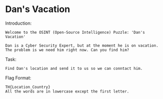 # Dan's Vacation

Introduction:
```
Welcome to the OSINT (Open-Source Intelligence) Puzzle: 'Dan's Vacation'

Dan is a Cyber Security Expert, but at the moment he is on vacation. The problem is we need him right now. Can you find him?
```

Task:
```
Find Dan's location and send it to us so we can conntact him.
```

Flag Format:
```
TH{Location_Country}
All the words are in lowercase except the first letter.
```

